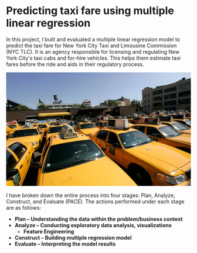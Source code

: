 # **Predicting taxi fare using multiple linear regression**
In this project, I built and evaluated a multiple linear regression model to predict the taxi fare for New York City Taxi and Limousine Commission (NYC TLC). It is an agency responsible for licensing and regulating New York City's taxi cabs and for-hire vehicles. This helps them estimate taxi fares before the ride and aids in their regulatory process.

![](taxi_fare_final.webp)

I have broken down the entire process into four stages: Plan, Analyze, Construct, and Evaluate (PACE). The actions performed under each stage are as follows:

- **Plan – Understanding the data within the problem/business context**
- **Analyze – Conducting exploratory data analysis, visualizations**
    - **Feature Engineering**
- **Construct – Building multiple regression model**
- **Evaluate – Interpreting the model results**
